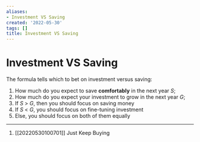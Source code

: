 ```yaml
---
aliases:
- Investment VS Saving
created: '2022-05-30'
tags: []
title: Investment VS Saving
---
```


# Investment VS Saving

The formula tells which to bet on investment versus saving:
1. How much do you expect to save **comfortably** in the next year $S$;
2. How much do you expect your investment to grow in the next year $G$;
3. If $S$ > $G$, then you should focus on saving money
4. If $S$ < $G$, you should focus on fine-tuning investment
5. Else, you should focus on both of them equally

***
1. [[20220530100701]] Just Keep Buying